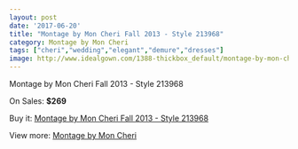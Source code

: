 ```yaml
---
layout: post
date: '2017-06-20'
title: "Montage by Mon Cheri Fall 2013 - Style 213968"
category: Montage by Mon Cheri
tags: ["cheri","wedding","elegant","demure","dresses"]
image: http://www.idealgown.com/1388-thickbox_default/montage-by-mon-cheri-fall-2013-style-213968.jpg
---
```

Montage by Mon Cheri Fall 2013 - Style 213968

On Sales: **$269**
<a href="https://www.idealgown.com/en/montage-by-mon-cheri/630-montage-by-mon-cheri-fall-2013-style-213968.html"><amp-img layout="responsive" width="600" height="600" src="//www.idealgown.com/1388-thickbox_default/montage-by-mon-cheri-fall-2013-style-213968.jpg" alt="Montage by Mon Cheri Fall 2013 - Style 213968 0" /></a>
<a href="https://www.idealgown.com/en/montage-by-mon-cheri/630-montage-by-mon-cheri-fall-2013-style-213968.html"><amp-img layout="responsive" width="600" height="600" src="//www.idealgown.com/1389-thickbox_default/montage-by-mon-cheri-fall-2013-style-213968.jpg" alt="Montage by Mon Cheri Fall 2013 - Style 213968 1" /></a>

Buy it: [Montage by Mon Cheri Fall 2013 - Style 213968](https://www.idealgown.com/en/montage-by-mon-cheri/630-montage-by-mon-cheri-fall-2013-style-213968.html "Montage by Mon Cheri Fall 2013 - Style 213968")

View more: [Montage by Mon Cheri](https://www.idealgown.com/en/9-montage-by-mon-cheri "Montage by Mon Cheri")